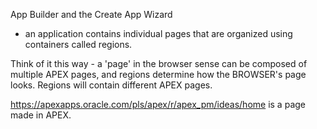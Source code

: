 App Builder and the Create App Wizard

- an application contains individual pages that are organized using containers called regions.

Think of it this way - a 'page' in the browser sense can be composed of multiple APEX pages, and regions determine how the BROWSER's page looks.  Regions will contain different APEX pages.

https://apexapps.oracle.com/pls/apex/r/apex_pm/ideas/home is a page made in APEX.

